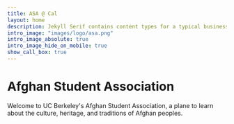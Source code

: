 ```yaml
---
title: ASA @ Cal
layout: home
description: Jekyll Serif contains content types for a typical business website. The theme is fully responsive, blazing fast and artfully illustrated.
intro_image: "images/logo/asa.png"
intro_image_absolute: true
intro_image_hide_on_mobile: true
show_call_box: true
---
```


# Afghan Student Association
Welcome to UC Berkeley's Afghan Student Association, a plane to learn about the culture, heritage, and traditions of Afghan peoples.

